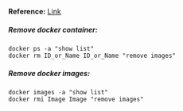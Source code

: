**Reference:**
[Link](https://www.digitalocean.com/community/tutorials/how-to-remove-docker-images-containers-and-volumes)

##### Remove docker container:
```
docker ps -a "show list"
docker rm ID_or_Name ID_or_Name "remove images"
```

##### Remove docker images:
```
docker images -a "show list"
docker rmi Image Image "remove images"
```